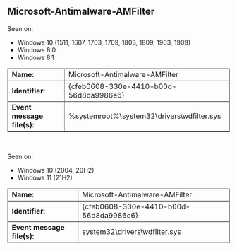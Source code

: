 ## Microsoft-Antimalware-AMFilter

Seen on:
* Windows 10 (1511, 1607, 1703, 1709, 1803, 1809, 1903, 1909)
* Windows 8.0
* Windows 8.1

<table border="1" class="docutils">
  <tbody>
    <tr>
      <td><b>Name:</b></td>
      <td>Microsoft-Antimalware-AMFilter</td>
    </tr>
    <tr>
      <td><b>Identifier:</b></td>
      <td>{cfeb0608-330e-4410-b00d-56d8da9986e6}</td>
    </tr>
    <tr>
      <td><b>Event message file(s):</b></td>
      <td>%systemroot%\system32\drivers\wdfilter.sys</td>
    </tr>
  </tbody>
</table>

&nbsp;

Seen on:
* Windows 10 (2004, 20H2)
* Windows 11 (21H2)

<table border="1" class="docutils">
  <tbody>
    <tr>
      <td><b>Name:</b></td>
      <td>Microsoft-Antimalware-AMFilter</td>
    </tr>
    <tr>
      <td><b>Identifier:</b></td>
      <td>{cfeb0608-330e-4410-b00d-56d8da9986e6}</td>
    </tr>
    <tr>
      <td><b>Event message file(s):</b></td>
      <td>system32\drivers\wdfilter.sys</td>
    </tr>
  </tbody>
</table>

&nbsp;

